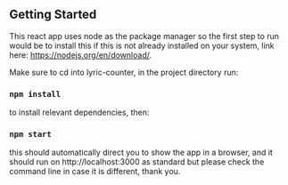 ## Getting Started

This react app uses node as the package manager so the first step to run would be to install this if this is not already installed on your system, link here: https://nodejs.org/en/download/.

Make sure to cd into lyric-counter, in the project directory run:

### `npm install`

to install relevant dependencies, then:

### `npm start`

this should automatically direct you to show the app in a browser, and it should run on http://localhost:3000 as standard but please check the command line in case it is different, thank you.

